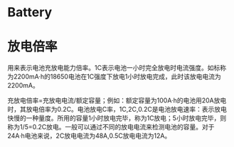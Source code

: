 # Battery

# 放电倍率

用来表示电池充放电能力倍率。1C表示电池一小时完全放电时电流强度。如标称为2200mA·h的18650电池在1C强度下放电1小时放电完成，此时该放电电流为2200mA。

充放电倍率=充放电电流/额定容量；例如：额定容量为100A·h的电池用20A放电时，其放电倍率为0.2C。电池放电C率，1C,2C,0.2C是电池放电速率：表示放电快慢的一种量度。所用的容量1小时放电完毕，称为1C放电；5小时放电完毕，则称为1/5=0.2C放电。一般可以通过不同的放电电流来检测电池的容量。对于24A·h电池来说，2C放电电流为48A,0.5C放电电流为12A。